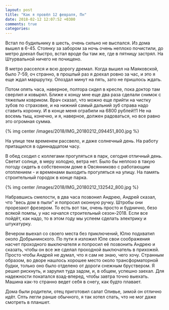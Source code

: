 ```yaml
---
layout: post
title: "Как я провёл 12 февраля, Пн"
date: 2018-02-12 12:07:52 +0300
comments: true
categories: 
---
```

Встал по будильнику в шесть, очень сильно не выспался. Из дома вышел в 6-45. Стоянку за забором за ночь очень неплохо почистили, до метро доехал быстро, встал вроде бы там же, где в пятницу застрял. На Штурвальной ничего не почищено.

В метро расселся и всю дорогу дремал. Когда вышел на Маяковской, было 7-59, оч странно, в прошлый раз я доехал ровно за час, и это я еще ждал маршрутку. Опоздал минут на пять, зато не пришлось ждать.

Потом опять часа, наверное, полтора сидел в кресле, пока доктор там сверлил и ковырял. Ближе к концу мне еще два раза сделали снимок с тяжелым ковриком. Врач сказал, что можно еще прийти на чистку зубов по страховке, и на нижний самый дальний зуб справа надо ставить коронку. И в конце меня ограбили на 6800 рублей!!1 Не на восемь тыщ, конечно, и я, наверное, должен радоваться, но все равно это огромная сумма.  

{% img center /images/2018/IMG_20180212_094451_800.jpg %}

На улице тем временем рассвело, и даже солнечный день. На работу притащился в одиннадцатом часу.

В обед сходил с коллегами прогуляться в парк, сегодня отличный день. Светит солнце, в меру холодно, ветра нет. Было бы неплохо в такую погоду сидеть в собственном доме в Овсянниково с работающим отоплением - и временами выходить прогуляться на улицу. На память строительный городок в конце парка.

{% img center /images/2018/IMG_20180212_132542_800.jpg %}

Набравшись смелости, в два часа позвонил Андрею, Андрей сказал, что "весь дом в пыли" и попросил оконную ручку. Штробы они прорезают фрезером. То есть вот так, очень просто и буднично, безо всякой помпы, у нас начался строительный сезон-2018. Если все пойдёт, как надо, то в этом году мы успеем сделать электрику и штукатурку.

Вечером выехал со своего места без приключений, Юлю подхватил около Добрынинского. По пути я изложил Юле свои соображения насчет проходного выключателя и попросил её позвонить Андрею и сказать, чтобы он все же сделал проходной выключатель в прихожей. Просто чтобы Андрей не думал, что я сам не знаю, чего хочу. Странным образом, во дворе нашлось хорошее место около трансформаторной будки, только оно было отделено от дороги снежным бруствером. Я решил рискнуть, и зарулил туда задом, и, в общем, успешно заехал. Для надежности покатался взад-вперед, чтобы завтра точно выехать. Машина как-то странно ведет себя в снегу, как будто плавает.

Дома были родители, отец приготовил салат Оливье, зимой он отлично идёт. Спть легли ранше обычного, я так хотел спать, что не мог даже смотреть в планшет.